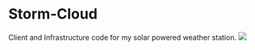 # Storm-Cloud
Client and Infrastructure code for my solar powered weather station.
![](/docs/inside.jpeg)
